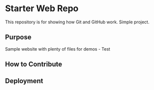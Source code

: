 # Starter Web Repo

This repository is for showing how Git and GitHub work. Simple project.

## Purpose

Sample website with plenty of files for demos - Test

## How to Contribute

## Deployment

